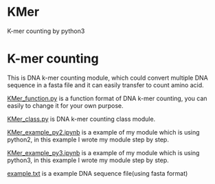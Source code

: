 # KMer
K-mer counting by python3
# K-mer counting

This is DNA k-mer counting module, which could convert multiple DNA sequence in a fasta file and it can easily transfer to count amino acid.

[KMer_function.py](https://github.com/JingBoZhou/KMer/blob/master/KMer_function.py) is a function format of DNA k-mer counting, you can easily to change it for your own purpose.

[KMer_class.py](https://github.com/JingBoZhou/KMer/blob/master/KMer_class.py) is DNA k-mer counting class module.

[KMer_example_py2.ipynb](https://github.com/JingBoZhou/KMer/blob/master/KMer_example_py2.ipynb) is a example of my module which is using python2, in this example I wrote my module step by step.

[KMer_example_py3.ipynb](https://github.com/JingBoZhou/KMer/blob/master/KMer_example_py3.ipynb) is a example of my module which is using python3, in this example I wrote my module step by step.

[example.txt](https://github.com/JingBoZhou/KMer/blob/master/example.txt) is a example DNA sequence file(using fasta format)
